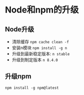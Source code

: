 # Node和npm的升级

## Node升级

* 清除缓存 `npm cache clean -f`
* 安装n模块 `npm install -g n`
* 升级到最新稳定版本: `n stable`
* 升级到制定版本 `n 8.4.0`


## 升级npm

`npm install -g npm@latest`


